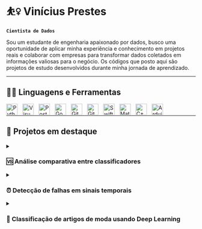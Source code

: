 # ⛹️‍♀️ Vinícius Prestes
**`Cientista de Dados`**

Sou um estudante de engenharia apaixonado por dados, busco uma oportunidade de aplicar minha experiência e conhecimento em projetos reais e colaborar com empresas para transformar dados coletados em informações valiosas para o negócio.
Os códigos que posto aqui são projetos de estudo desenvolvidos durante minha jornada de aprendizado.

---

## 👨‍💻 Linguagens e Ferramentas

<img align="left" alt="Python" width="30px" style="padding-right:10px;" src="https://cdn.jsdelivr.net/gh/devicons/devicon/icons/python/python-original.svg" />
<img align="left" alt="VisualStudioCode" width="30px" style="padding-right:10px;" src="https://cdn.jsdelivr.net/gh/devicons/devicon/icons/visualstudio/visualstudio-plain.svg" />
<img align="left" alt="PostgreSQL" width="30px" style="padding-right:10px;" src="https://cdn.jsdelivr.net/gh/devicons/devicon/icons/postgresql/postgresql-original.svg" />     
<img align="left" alt="GoogleCloud" width="30px" style="padding-right:10px;"  src="https://cdn.jsdelivr.net/gh/devicons/devicon/icons/googlecloud/googlecloud-original.svg" />
<img align="left" alt="Git" width="30px" style="padding-right:10px;" src="https://cdn.jsdelivr.net/gh/devicons/devicon/icons/git/git-original.svg" />
<img align="left" alt="GitHub" width="30px" style="padding-right:10px;" src="https://cdn.jsdelivr.net/gh/devicons/devicon/icons/github/github-original.svg" />
<img align="left" alt="Swift" width="30px" style="padding-right:10px;" src="https://cdn.jsdelivr.net/gh/devicons/devicon/icons/swift/swift-original.svg" />
<img align="left" alt="Matlab" width="30px" style="padding-right:10px;" src="https://cdn.jsdelivr.net/gh/devicons/devicon/icons/matlab/matlab-original.svg" />
<img align="left" alt="C++" width="30px" style="padding-right:10px;" src="https://cdn.jsdelivr.net/gh/devicons/devicon/icons/cplusplus/cplusplus-line.svg" />
<img align="left" alt="Arduino" width="30px" style="padding-right:10px;" src="https://cdn.jsdelivr.net/gh/devicons/devicon/icons/arduino/arduino-original-wordmark.svg" />
<br />

---

## 🚀 Projetos em destaque

<details>
 <summary><h3>🆚 Análise comparativa entre classificadores </h3></summary>
   Este foi meu primeiro projeto em Ciência de Dados, no qual promovi uma comparação de acurácia entre dois classificadores clássicos, KNearestNeighbor e RandomForestClassifier, aplicados em cinco conjuntos de dados distintos.
Os dados utilizados foram coletados do Kaggle, abrangendo temáticas diversas, desde informações sobre saúde pública até dados relacionados a aplicativos de Android. Após a obtenção desses conjuntos de dados, procedi com sua análise e preparação para a fase de treinamento e teste dos classificadores.
Posteriormente, conduzi uma análise estatística minuciosa sobre a acurácia alcançada pelos classificadores. Vale destacar que um deles obteve um desempenho significativamente superior. Alguma aposta sobre qual foi? 👀

   #
   
  **Competências aplicadas nesse projeto:**
  * Busca por dados na plataforma Kaggle
  * Carregamento de Dados no Google Colab
  * Análise Exploratória de Dados
  * Construção de Modelos de Classificação
  * Validação cruzada de Classificadores
  * Análise estatística de resultados

🔗 [Link para o repositório](https://github.com/prestesvinicius/classifier-comparison/)
</details>


<details>
 <summary><h3>⏰ Detecção de falhas em sinais temporais </h3></summary>
Este projeto envolveu a classificação de sinais que indicam o funcionamento normal e a presença de falhas de desbalanceamento de 6g em máquinas rotativas. Utilizei os dados provenientes da base de dados Machinery Fault Database (MAFAULDA). A análise e preparação desses dados, formatados como séries temporais, representaram um desafio significativo, incluindo a transformação dos dados para o domínio da frequência.
Iniciando com a definição de uma linha de referência inicial, prossegui com a extração de características para aprimorar o desempenho do classificador. Em seguida, reduzi a dimensionalidade dos dados por meio do método PCA e otimizei os classificadores testados utilizando a função GridSearch.
Os resultados obtidos foram promissores, alcançando uma acurácia máxima de 96% na validação cruzada. Além disso, os classificadores foram comparados por meio de análises estatísticas ANOVA e testes pós-hoc de Tukey para uma avaliação comparativa.

 
   #
   
  **Competências aplicadas nesse projeto:**
  * Carregamento de dados em formato de séries temporais
  * Análise Exploratória de Dados de sinais no tempo
  * Transformar dados do tempo para frequência usando FFT
  * Extração de Features
  * Redução de Dimensonalidade em Datasets
  * Construção de Modelos de Classificação
  * Otimização de Parâmetros de Classificadores
  * Validação cruzada de Classificadores
  * Análise estatística de resultados multivariados

🔗 [Link para o repositório](https://github.com/prestesvinicius/machine-failure-detection)
</details>

<details>
 <summary><h3>🧦 Classificação de artigos de moda usando Deep Learning </h3></summary>
   Este projeto visa desenvolver e treinar uma Rede Neural Convolucional (CNN) para classificar imagens de artigos de moda presentes no dataset Fashion-MNIST. Composto por 70.000 imagens em escala de cinza de 28x28 pixels, distribuídas em 10 categorias distintas, o objetivo é utilizar deep learning para alcançar uma precisão superior na classificação desses artigos em comparação com métodos tradicionais já testados anteriormente nesse mesmo conjunto de dados. O projeto contempla o uso de TensorFlow, Keras e outras bibliotecas para a construção do modelo, avaliação dos resultados e busca por uma melhor capacidade de generalização na classificação de diferentes peças de vestuário.

   #
   
  **Competências aplicadas nesse projeto:**
  * Análise de dados em formato de imagem
  * Arquitetura de modelos de Rede de Convolução Neural (CNN)
  * Resolução de overfitting em modelos de CNN
  * Bibliotecas Keras e TensorFlow
  * Análise de desempenho de classficação em cada classe

🔗 [Link para o repositório](https://github.com/prestesvinicius/CNN-FashionMNIST)
</details>


